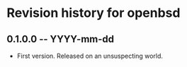 # Revision history for openbsd

## 0.1.0.0 -- YYYY-mm-dd

* First version. Released on an unsuspecting world.
